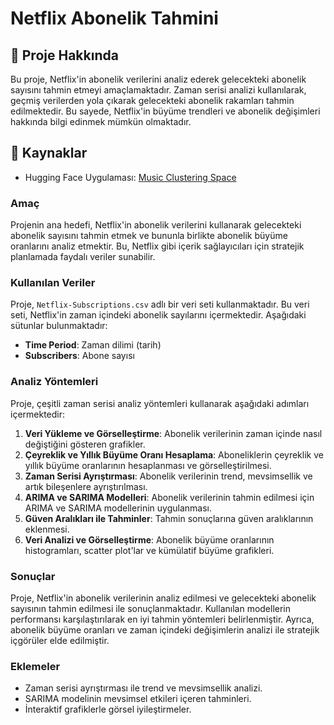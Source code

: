 # Netflix Abonelik Tahmini

## 📖 Proje Hakkında
Bu proje, Netflix'in abonelik verilerini analiz ederek gelecekteki abonelik sayısını tahmin etmeyi amaçlamaktadır. Zaman serisi analizi kullanılarak, geçmiş verilerden yola çıkarak gelecekteki abonelik rakamları tahmin edilmektedir. Bu sayede, Netflix'in büyüme trendleri ve abonelik değişimleri hakkında bilgi edinmek mümkün olmaktadır.

## 🔗 Kaynaklar
- Hugging Face Uygulaması: [Music Clustering Space](https://huggingface.co/spaces/btulftma/netflix_abonelik_tahmini)

### Amaç
Projenin ana hedefi, Netflix'in abonelik verilerini kullanarak gelecekteki abonelik sayısını tahmin etmek ve bununla birlikte abonelik büyüme oranlarını analiz etmektir. Bu, Netflix gibi içerik sağlayıcıları için stratejik planlamada faydalı veriler sunabilir.

### Kullanılan Veriler
Proje, `Netflix-Subscriptions.csv` adlı bir veri seti kullanmaktadır. Bu veri seti, Netflix'in zaman içindeki abonelik sayılarını içermektedir. Aşağıdaki sütunlar bulunmaktadır:
- **Time Period**: Zaman dilimi (tarih)
- **Subscribers**: Abone sayısı

### Analiz Yöntemleri
Proje, çeşitli zaman serisi analiz yöntemleri kullanarak aşağıdaki adımları içermektedir:
1. **Veri Yükleme ve Görselleştirme**: Abonelik verilerinin zaman içinde nasıl değiştiğini gösteren grafikler.
2. **Çeyreklik ve Yıllık Büyüme Oranı Hesaplama**: Aboneliklerin çeyreklik ve yıllık büyüme oranlarının hesaplanması ve görselleştirilmesi.
3. **Zaman Serisi Ayrıştırması**: Abonelik verilerinin trend, mevsimsellik ve artık bileşenlere ayrıştırılması.
4. **ARIMA ve SARIMA Modelleri**: Abonelik verilerinin tahmin edilmesi için ARIMA ve SARIMA modellerinin uygulanması.
5. **Güven Aralıkları ile Tahminler**: Tahmin sonuçlarına güven aralıklarının eklenmesi.
6. **Veri Analizi ve Görselleştirme**: Abonelik büyüme oranlarının histogramları, scatter plot'lar ve kümülatif büyüme grafikleri.

### Sonuçlar
Proje, Netflix'in abonelik verilerinin analiz edilmesi ve gelecekteki abonelik sayısının tahmin edilmesi ile sonuçlanmaktadır. Kullanılan modellerin performansı karşılaştırılarak en iyi tahmin yöntemleri belirlenmiştir. Ayrıca, abonelik büyüme oranları ve zaman içindeki değişimlerin analizi ile stratejik içgörüler elde edilmiştir.

### Eklemeler
- Zaman serisi ayrıştırması ile trend ve mevsimsellik analizi.
- SARIMA modelinin mevsimsel etkileri içeren tahminleri.
- İnteraktif grafiklerle görsel iyileştirmeler.
